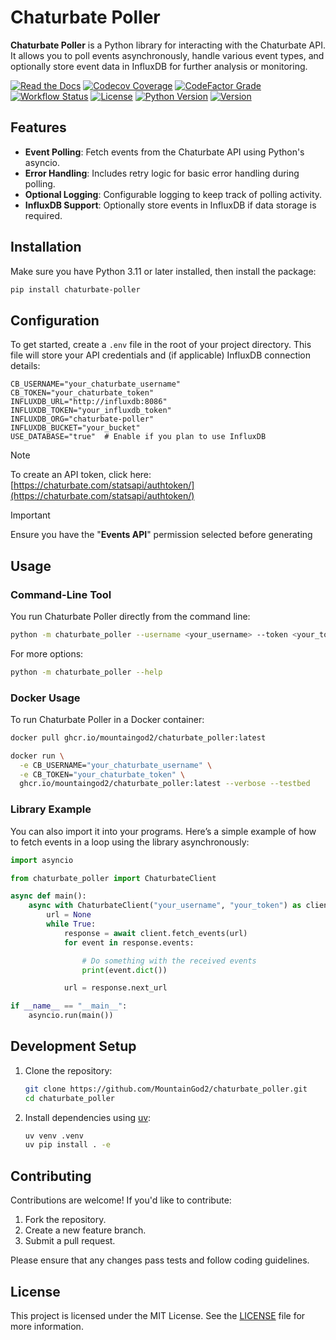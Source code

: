 # Chaturbate Poller

**Chaturbate Poller** is a Python library for interacting with the Chaturbate API. It allows you to poll events asynchronously, handle various event types, and optionally store event data in InfluxDB for further analysis or monitoring.

[![Read the Docs](https://img.shields.io/readthedocs/chaturbate-poller?link=https%3A%2F%2Fchaturbate-poller.readthedocs.io%2Fen%2Fstable%2F)](https://chaturbate-poller.readthedocs.io/en/stable/)
[![Codecov Coverage](https://img.shields.io/codecov/c/github/MountainGod2/chaturbate_poller/main?link=https%3A%2F%2Fapp.codecov.io%2Fgh%2FMountainGod2%2Fchaturbate_poller)](https://app.codecov.io/gh/MountainGod2/chaturbate_poller/)
[![CodeFactor Grade](https://img.shields.io/codefactor/grade/github/MountainGod2/chaturbate_poller?link=https%3A%2F%2Fwww.codefactor.io%2Frepository%2Fgithub%2Fmountaingod2%2Fchaturbate_poller)](https://www.codefactor.io/repository/github/mountaingod2/chaturbate_poller)
[![Workflow Status](https://img.shields.io/github/actions/workflow/status/MountainGod2/chaturbate_poller/ci-cd-build.yml?branch=main&link=https%3A%2F%2Fgithub.com%2FMountainGod2%2Fchaturbate_poller%2Factions%2Fworkflows%2Fci-cd-build.yml)](https://github.com/MountainGod2/chaturbate_poller/actions/workflows/ci-cd-build.yml/)
[![License](https://img.shields.io/pypi/l/chaturbate-poller?link=https%3A%2F%2Fgithub.com%2FMountainGod2%2Fchaturbate_poller)](https://github.com/MountainGod2/chaturbate_poller?tab=MIT-1-ov-file)
[![Python Version](https://img.shields.io/pypi/pyversions/chaturbate-poller?link=https%3A%2F%2Fwww.python.org%2Fdownloads%2F)](https://www.python.org/downloads/)
[![Version](https://img.shields.io/pypi/v/chaturbate-poller?link=https%3A%2F%2Fpypi.org%2Fproject%2Fchaturbate-poller%2F)](https://pypi.org/project/chaturbate-poller/)

## Features

- **Event Polling**: Fetch events from the Chaturbate API using Python's asyncio.
- **Error Handling**: Includes retry logic for basic error handling during polling.
- **Optional Logging**: Configurable logging to keep track of polling activity.
- **InfluxDB Support**: Optionally store events in InfluxDB if data storage is required.

## Installation

Make sure you have Python 3.11 or later installed, then install the package:

```bash
pip install chaturbate-poller
```

## Configuration

To get started, create a `.env` file in the root of your project directory. This file will store your API credentials and (if applicable) InfluxDB connection details:

```text
CB_USERNAME="your_chaturbate_username"
CB_TOKEN="your_chaturbate_token"
INFLUXDB_URL="http://influxdb:8086"
INFLUXDB_TOKEN="your_influxdb_token"
INFLUXDB_ORG="chaturbate-poller"
INFLUXDB_BUCKET="your_bucket"
USE_DATABASE="true"  # Enable if you plan to use InfluxDB
```

> [!NOTE]
> To create an API token, click here: [https://chaturbate.com/statsapi/authtoken/](https://chaturbate.com/statsapi/authtoken/)

> [!IMPORTANT]
> Ensure you have the "**Events API**" permission selected before generating

## Usage

### Command-Line Tool

You run Chaturbate Poller directly from the command line:

```bash
python -m chaturbate_poller --username <your_username> --token <your_token>
```

For more options:

```bash
python -m chaturbate_poller --help
```

### Docker Usage

To run Chaturbate Poller in a Docker container:

```bash
docker pull ghcr.io/mountaingod2/chaturbate_poller:latest
```

```bash
docker run \
  -e CB_USERNAME="your_chaturbate_username" \
  -e CB_TOKEN="your_chaturbate_token" \
  ghcr.io/mountaingod2/chaturbate_poller:latest --verbose --testbed
```

### Library Example

You can also import it into your programs. Here’s a simple example of how to fetch events in a loop using the library asynchronously:

```python
import asyncio

from chaturbate_poller import ChaturbateClient

async def main():
    async with ChaturbateClient("your_username", "your_token") as client:
        url = None
        while True:
            response = await client.fetch_events(url)
            for event in response.events:

                # Do something with the received events
                print(event.dict())

            url = response.next_url

if __name__ == "__main__":
    asyncio.run(main())
```

## Development Setup

1. Clone the repository:
   ```bash
   git clone https://github.com/MountainGod2/chaturbate_poller.git
   cd chaturbate_poller
   ```

2. Install dependencies using [uv](https://docs.astral.sh/uv/):
   ```bash
   uv venv .venv
   uv pip install . -e
   ```

## Contributing

Contributions are welcome! If you'd like to contribute:

1. Fork the repository.
2. Create a new feature branch.
3. Submit a pull request.

Please ensure that any changes pass tests and follow coding guidelines.

## License

This project is licensed under the MIT License. See the [LICENSE](./LICENSE) file for more information.

